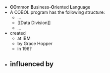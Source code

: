 - **CO**mmon **B**usiness-**O**riented **L**anguage
- A COBOL program has the following structure:
	- ...
	- [[Data Division]]
	- ...
- created
	- at IBM
	- by Grace Hopper
	- in 196?
- influenced by
	-